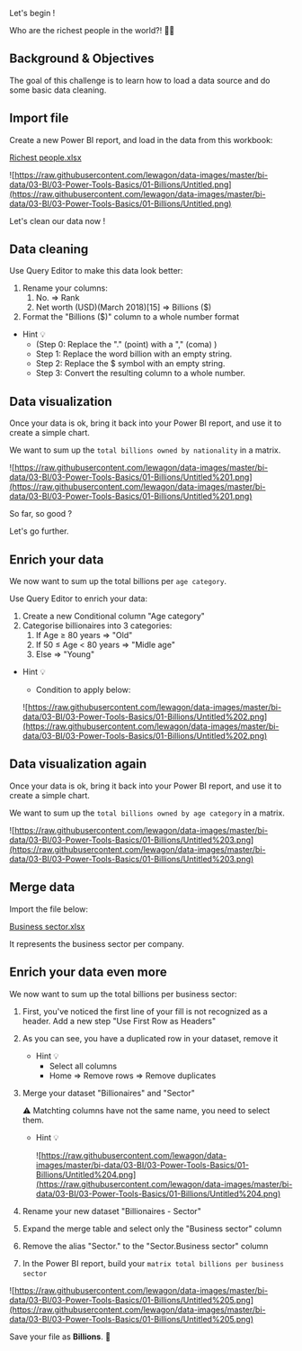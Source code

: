 Let's begin !

Who are the richest people in the world?! 🕵️‍♂️

## Background & Objectives

The goal of this challenge is to learn how to load a data source and do some basic data cleaning.

## Import file

Create a new Power BI report, and load in the data from this workbook:

[Richest people.xlsx](assets/Richest_people.xlsx)

![https://raw.githubusercontent.com/lewagon/data-images/master/bi-data/03-BI/03-Power-Tools-Basics/01-Billions/Untitled.png](https://raw.githubusercontent.com/lewagon/data-images/master/bi-data/03-BI/03-Power-Tools-Basics/01-Billions/Untitled.png)

Let's clean our data now !

## Data cleaning

Use Query Editor to make this data look better:

1. Rename your columns:
    1. No. ⇒ Rank
    2. Net worth (USD)(March 2018)[15] ⇒ Billions ($)
2. Format the "Billions ($)" column to a whole number format
- Hint 💡
    - (Step 0: Replace the "." (point) with a "," (coma) )
    - Step 1: Replace the word billion with an empty string.
    - Step 2: Replace the $ symbol with an empty string.
    - Step 3: Convert the resulting column to a whole number.

## Data visualization

Once your data is ok, bring it back into your Power BI report, and use it to create a simple chart.

We want to sum up the `total billions owned by nationality` in a matrix.

![https://raw.githubusercontent.com/lewagon/data-images/master/bi-data/03-BI/03-Power-Tools-Basics/01-Billions/Untitled%201.png](https://raw.githubusercontent.com/lewagon/data-images/master/bi-data/03-BI/03-Power-Tools-Basics/01-Billions/Untitled%201.png)

So far, so good ?

Let's go further.

## Enrich your data

We now want to sum up the total billions per `age category`.

Use Query Editor to enrich your data:

1. Create a new Conditional column "Age category"
2. Categorise billionaires into 3 categories:
    1. If Age ≥ 80 years ⇒ "Old"
    2. If 50 ≤ Age < 80 years ⇒ "Midle age"
    3. Else ⇒ "Young"
- Hint 💡
    - Condition to apply below:

    ![https://raw.githubusercontent.com/lewagon/data-images/master/bi-data/03-BI/03-Power-Tools-Basics/01-Billions/Untitled%202.png](https://raw.githubusercontent.com/lewagon/data-images/master/bi-data/03-BI/03-Power-Tools-Basics/01-Billions/Untitled%202.png)

## Data visualization again

Once your data is ok, bring it back into your Power BI report, and use it to create a simple chart.

We want to sum up the `total billions owned by age category` in a matrix.

![https://raw.githubusercontent.com/lewagon/data-images/master/bi-data/03-BI/03-Power-Tools-Basics/01-Billions/Untitled%203.png](https://raw.githubusercontent.com/lewagon/data-images/master/bi-data/03-BI/03-Power-Tools-Basics/01-Billions/Untitled%203.png)

## Merge data

Import the file below:

[Business sector.xlsx](assets/Business_sector.xlsx)

It represents the business sector per company.

## Enrich your data even more

We now want to sum up the total billions per business sector:

1. First, you've noticed the first line of your fill is not recognized as a header. Add a new step "Use First Row as Headers"
2. As you can see, you have a duplicated row in your dataset, remove it
    - Hint 💡
        - Select all columns
        - Home ⇒ Remove rows ⇒ Remove duplicates
3. Merge your dataset "Billionaires" and "Sector"

    ⚠ Matchting columns have not the same name, you need to select them.

    - Hint 💡

        ![https://raw.githubusercontent.com/lewagon/data-images/master/bi-data/03-BI/03-Power-Tools-Basics/01-Billions/Untitled%204.png](https://raw.githubusercontent.com/lewagon/data-images/master/bi-data/03-BI/03-Power-Tools-Basics/01-Billions/Untitled%204.png)

4. Rename your new dataset "Billionaires - Sector"
5. Expand the merge table and select only the "Business sector" column
6. Remove the alias "Sector." to the "Sector.Business sector" column
7. In the Power BI report, build your `matrix total billions per business sector`

![https://raw.githubusercontent.com/lewagon/data-images/master/bi-data/03-BI/03-Power-Tools-Basics/01-Billions/Untitled%205.png](https://raw.githubusercontent.com/lewagon/data-images/master/bi-data/03-BI/03-Power-Tools-Basics/01-Billions/Untitled%205.png)

Save your file as **Billions**. 💾
